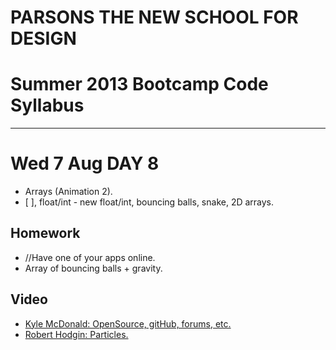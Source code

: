 # PARSONS THE NEW SCHOOL FOR DESIGN
# Summer 2013 Bootcamp Code Syllabus
-------------------------------------------------------------------

# Wed 7 Aug DAY 8 

* Arrays (Animation 2). 
* [ ], float/int - new float/int, bouncing balls, snake, 2D arrays.


## Homework

* //Have one of your apps online.
* Array of bouncing balls + gravity.


## Video
* [Kyle McDonald: OpenSource, gitHub, forums, etc. ](https://vimeo.com/50239840)
* [Robert Hodgin: Particles. ](https://vimeo.com/32300198)

